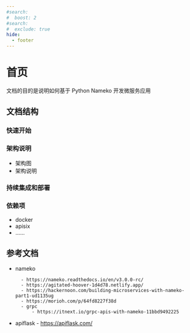 ```yaml
---
#search:
#  boost: 2 
#search:
#  exclude: true
hide:
  - footer
---
```


# 首页


文档的目的是说明如何基于 Python Nameko 开发微服务应用


## 文档结构

### 快速开始

### 架构说明

- 架构图
- 架构说明

### 持续集成和部署

### 依赖项

- docker
- apisix
- ……

## 参考文档

- nameko
  
    	- https://nameko.readthedocs.io/en/v3.0.0-rc/
    	- https://agitated-hoover-1d4d78.netlify.app/
    	- https://hackernoon.com/building-microservices-with-nameko-part1-ud1135ug
    	- https://morioh.com/p/64fd8227f38d
        - grpc
            - https://itnext.io/grpc-apis-with-nameko-11bbd9492225

- apiflask
    	- https://apiflask.com/
